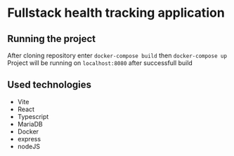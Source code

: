 # Fullstack health tracking application
## Running the project
After cloning repository enter `docker-compose build` then `docker-compose up`
Project will be running on `localhost:8080` after successfull build

## Used technologies
- Vite
- React
- Typescript
- MariaDB
- Docker
- express
- nodeJS
